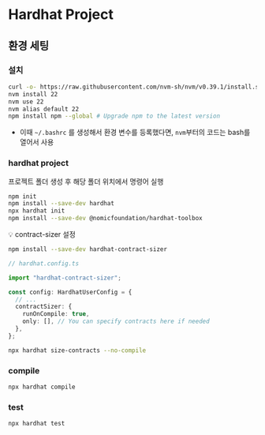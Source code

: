 # Hardhat Project



## 환경 세팅

### 설치

```bash
curl -o- https://raw.githubusercontent.com/nvm-sh/nvm/v0.39.1/install.sh | bash
nvm install 22
nvm use 22
nvm alias default 22
npm install npm --global # Upgrade npm to the latest version
```

- 이때  `~/.bashrc` 를 생성해서 환경 변수를 등록했다면, `nvm`부터의 코드는 bash를 열어서 사용 



### hardhat project

프로젝트 폴더 생성 후 해당 폴더 위치에서 명령어 실행

```bash
npm init
npm install --save-dev hardhat
npx hardhat init
npm install --save-dev @nomicfoundation/hardhat-toolbox
```



:bulb: contract-sizer 설정

```bash
npm install --save-dev hardhat-contract-sizer
```

```ts
// hardhat.config.ts

import "hardhat-contract-sizer";

const config: HardhatUserConfig = {
  // ...
  contractSizer: {
    runOnCompile: true,
    only: [], // You can specify contracts here if needed
  },
};
```

```bash
npx hardhat size-contracts --no-compile
```





### compile

```bash
npx hardhat compile
```



### test

```shell
npx hardhat test
```

















